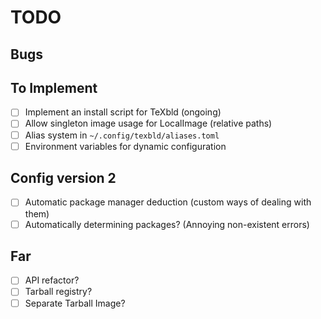 # TODO

## Bugs

## To Implement

- [ ] Implement an install script for TeXbld (ongoing)
- [ ] Allow singleton image usage for LocalImage (relative paths)
- [ ] Alias system in `~/.config/texbld/aliases.toml`
- [ ] Environment variables for dynamic configuration

## Config version 2

- [ ] Automatic package manager deduction (custom ways of dealing with them)
- [ ] Automatically determining packages? (Annoying non-existent errors)

## Far

- [ ] API refactor?
- [ ] Tarball registry?
- [ ] Separate Tarball Image?
